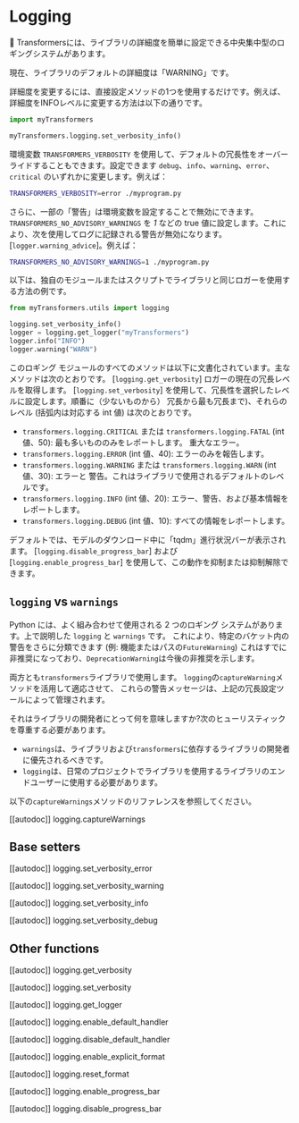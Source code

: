 <!--Copyright 2023 The HuggingFace Team. All rights reserved.

Licensed under the Apache License, Version 2.0 (the "License"); you may not use this file except in compliance with
the License. You may obtain a copy of the License at

http://www.apache.org/licenses/LICENSE-2.0

Unless required by applicable law or agreed to in writing, software distributed under the License is distributed on
an "AS IS" BASIS, WITHOUT WARRANTIES OR CONDITIONS OF ANY KIND, either express or implied. See the License for the
specific language governing permissions and limitations under the License.

⚠️ Note that this file is in Markdown but contain specific syntax for our doc-builder (similar to MDX) that may not be
rendered properly in your Markdown viewer.

-->

# Logging

🤗 Transformersには、ライブラリの詳細度を簡単に設定できる中央集中型のロギングシステムがあります。

現在、ライブラリのデフォルトの詳細度は「WARNING」です。

詳細度を変更するには、直接設定メソッドの1つを使用するだけです。例えば、詳細度をINFOレベルに変更する方法は以下の通りです。

```python
import myTransformers

myTransformers.logging.set_verbosity_info()
```


環境変数 `TRANSFORMERS_VERBOSITY` を使用して、デフォルトの冗長性をオーバーライドすることもできます。設定できます
`debug`、`info`、`warning`、`error`、`critical` のいずれかに変更します。例えば：

```bash
TRANSFORMERS_VERBOSITY=error ./myprogram.py
```


さらに、一部の「警告」は環境変数を設定することで無効にできます。
`TRANSFORMERS_NO_ADVISORY_WARNINGS` を *1* などの true 値に設定します。これにより、次を使用してログに記録される警告が無効になります。
[`logger.warning_advice`]。例えば：

```bash
TRANSFORMERS_NO_ADVISORY_WARNINGS=1 ./myprogram.py
```


以下は、独自のモジュールまたはスクリプトでライブラリと同じロガーを使用する方法の例です。

```python
from myTransformers.utils import logging

logging.set_verbosity_info()
logger = logging.get_logger("myTransformers")
logger.info("INFO")
logger.warning("WARN")
```

このロギング モジュールのすべてのメソッドは以下に文書化されています。主なメソッドは次のとおりです。
[`logging.get_verbosity`] ロガーの現在の冗長レベルを取得します。
[`logging.set_verbosity`] を使用して、冗長性を選択したレベルに設定します。順番に（少ないものから）
冗長から最も冗長まで)、それらのレベル (括弧内は対応する int 値) は次のとおりです。

- `transformers.logging.CRITICAL` または `transformers.logging.FATAL` (int 値、50): 最も多いもののみをレポートします。
  重大なエラー。
- `transformers.logging.ERROR` (int 値、40): エラーのみを報告します。
- `transformers.logging.WARNING` または `transformers.logging.WARN` (int 値、30): エラーと
  警告。これはライブラリで使用されるデフォルトのレベルです。
- `transformers.logging.INFO` (int 値、20): エラー、警告、および基本情報をレポートします。
- `transformers.logging.DEBUG` (int 値、10): すべての情報をレポートします。

デフォルトでは、モデルのダウンロード中に「tqdm」進行状況バーが表示されます。 [`logging.disable_progress_bar`] および [`logging.enable_progress_bar`] を使用して、この動作を抑制または抑制解除できます。

## `logging` vs `warnings`

Python には、よく組み合わせて使用​​される 2 つのロギング システムがあります。上で説明した `logging` と `warnings` です。
これにより、特定のバケット内の警告をさらに分類できます (例: 機能またはパスの`FutureWarning`)
これはすでに非推奨になっており、`DeprecationWarning`は今後の非推奨を示します。

両方とも`transformers`ライブラリで使用します。 `logging`の`captureWarning`メソッドを活用して適応させて、
これらの警告メッセージは、上記の冗長設定ツールによって管理されます。

それはライブラリの開発者にとって何を意味しますか?次のヒューリスティックを尊重する必要があります。
- `warnings`は、ライブラリおよび`transformers`に依存するライブラリの開発者に優先されるべきです。
- `logging`は、日常のプロジェクトでライブラリを使用するライブラリのエンドユーザーに使用する必要があります。

以下の`captureWarnings`メソッドのリファレンスを参照してください。

[[autodoc]] logging.captureWarnings

## Base setters

[[autodoc]] logging.set_verbosity_error

[[autodoc]] logging.set_verbosity_warning

[[autodoc]] logging.set_verbosity_info

[[autodoc]] logging.set_verbosity_debug

## Other functions

[[autodoc]] logging.get_verbosity

[[autodoc]] logging.set_verbosity

[[autodoc]] logging.get_logger

[[autodoc]] logging.enable_default_handler

[[autodoc]] logging.disable_default_handler

[[autodoc]] logging.enable_explicit_format

[[autodoc]] logging.reset_format

[[autodoc]] logging.enable_progress_bar

[[autodoc]] logging.disable_progress_bar
